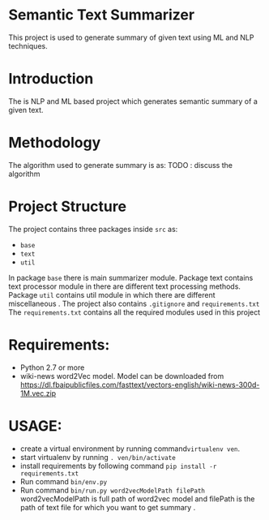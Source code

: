Semantic Text Summarizer
==========================

This project is used to generate summary of given text using ML and NLP techniques.

Introduction
============

The is NLP and ML based project which generates semantic summary of a given text.


Methodology 
===========
The algorithm used to generate summary is as:
    TODO : discuss the algorithm

Project Structure
=================
The project contains three packages inside `src` as:
 * `base`
 * `text`
 * `util`

In package `base` there is main summarizer module.
Package text contains text processor module in there are
different text processing methods.
Package `util` contains util module in which there are
different miscellaneous .
The project also contains `.gitignore` and
 `requirements.txt`
The `requirements.txt` contains all the required 
modules used in this project

Requirements:
=============
* Python 2.7 or more
* wiki-news word2Vec model. Model can be downloaded from
https://dl.fbaipublicfiles.com/fasttext/vectors-english/wiki-news-300d-1M.vec.zip


USAGE:
======
* create a virtual environment by running command``virtualenv ven``.
* start virtualenv by running `. ven/bin/activate`
* install requirements by following command
 ``pip install -r requirements.txt``
* Run command `bin/env.py` 
* Run command `bin/run.py word2vecModelPath filePath`
word2vecModelPath is full path of word2vec model and filePath is
the path of text file for which you want to get summary .

